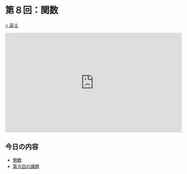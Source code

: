 # 第８回：関数

[< 戻る](../)

<iframe width="560" height="315" src="https://www.youtube.com/embed/dbs4Jh9Odt8?rel=0" title="YouTube video player" frameborder="0" allow="accelerometer; autoplay; clipboard-write; encrypted-media; gyroscope; picture-in-picture" allowfullscreen></iframe>

## 今日の内容

- [関数](kansu/)
- [第８回の課題](kadai/)

